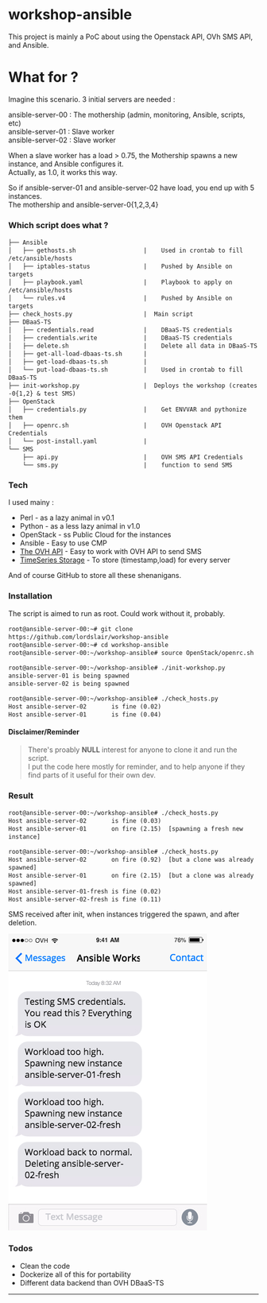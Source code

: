 # workshop-ansible

This project is mainly a PoC about using the Openstack API, OVh SMS API, and Ansible.  

# What for ?

Imagine this scenario. 3 initial servers are needed :  

ansible-server-00 : The mothership (admin, monitoring, Ansible, scripts, etc)  
ansible-server-01 : Slave worker  
ansible-server-02 : Slave worker  

When a slave worker has a load > 0.75, the Mothership spawns a new instance, and Ansible configures it.  
Actually, as 1.0, it works this way.  

So if ansible-server-01 and ansible-server-02 have load, you end up with 5 instances.  
The mothership and ansible-server-0{1,2,3,4}

### Which script does what ?

```
├── Ansible
│   ├── gethosts.sh                   |    Used in crontab to fill /etc/ansible/hosts
│   ├── iptables-status               |    Pushed by Ansible on targets
│   ├── playbook.yaml                 |    Playbook to apply on /etc/ansible/hosts
│   └── rules.v4                      |    Pushed by Ansible on targets
├── check_hosts.py                    |  Main script
├── DBaaS-TS
│   ├── credentials.read              |    DBaaS-TS credentials
│   ├── credentials.write             |    DBaaS-TS credentials
│   ├── delete.sh                     |    Delete all data in DBaaS-TS
│   ├── get-all-load-dbaas-ts.sh      |  
│   ├── get-load-dbaas-ts.sh          |  
│   └── put-load-dbaas-ts.sh          |    Used in crontab to fill DBaaS-TS
├── init-workshop.py                  |  Deploys the workshop (creates -0{1,2} & test SMS)
├── OpenStack
│   ├── credentials.py                |    Get ENVVAR and pythonize them
│   ├── openrc.sh                     |    OVH Openstack API Credentials
│   └── post-install.yaml             |  
└── SMS
    ├── api.py                        |    OVH SMS API Credentials
    └── sms.py                        |    function to send SMS
```

### Tech

I used mainy :

* Perl - as a lazy animal in v0.1
* Python - as a less lazy animal in v1.0
* OpenStack - ss Public Cloud for the instances
* Ansible - Easy to use CMP
* [The OVH API][APIOVH] - Easy to work with OVH API to send SMS
* [TimeSeries Storage][DBaaS-TS] - To store (timestamp,load) for every server

And of course GitHub to store all these shenanigans. 

### Installation

The script is aimed to run as root. Could work without it, probably.  

```
root@ansible-server-00:~# git clone https://github.com/lordslair/workshop-ansible
root@ansible-server-00:~# cd workshop-ansible
root@ansible-server-00:~/workshop-ansible# source OpenStack/openrc.sh
```

```
root@ansible-server-00:~/workshop-ansible# ./init-workshop.py
ansible-server-01 is being spawned
ansible-server-02 is being spawned
```

```
root@ansible-server-00:~/workshop-ansible# ./check_hosts.py
Host ansible-server-02       is fine (0.02)
Host ansible-server-01       is fine (0.04)
```

#### Disclaimer/Reminder

>There's proably **NULL** interest for anyone to clone it and run the script.   
>I put the code here mostly for reminder, and to help anyone if they find parts of it useful for their own dev.

### Result

```
root@ansible-server-00:~/workshop-ansible# ./check_hosts.py
Host ansible-server-02       is fine (0.03)
Host ansible-server-01       on fire (2.15)  [spawning a fresh new instance]
```

```
root@ansible-server-00:~/workshop-ansible# ./check_hosts.py
Host ansible-server-02       on fire (0.92)  [but a clone was already spawned]
Host ansible-server-01       on fire (2.15)  [but a clone was already spawned]
Host ansible-server-01-fresh is fine (0.02)
Host ansible-server-02-fresh is fine (0.11)
```

SMS received after init, when instances triggered the spawn, and after deletion.  

![iPhone][Screenshot]

### Todos

 - Clean the code
 - Dockerize all of this for portability
 - Different data backend than OVH DBaaS-TS
   
---
   [APIOVH]: <https://api.ovh.com>
   [DBaaS-TS]: <https://www.ovh.com/fr/data-platforms/metrics/>
   
   [Screenshot]: <https://raw.githubusercontent.com/lordslair/workshop-ansible/master/Screenshot.png>
